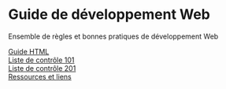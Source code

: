 # Guide de développement Web
Ensemble de règles et bonnes pratiques de développement Web

[Guide HTML](guide-html.md)  
[Liste de contrôle 101](liste-de-controle-101.md)   
[Liste de contrôle 201](liste-de-controle-201.md)   
[Ressources et liens](ressources-et-liens.md)   
